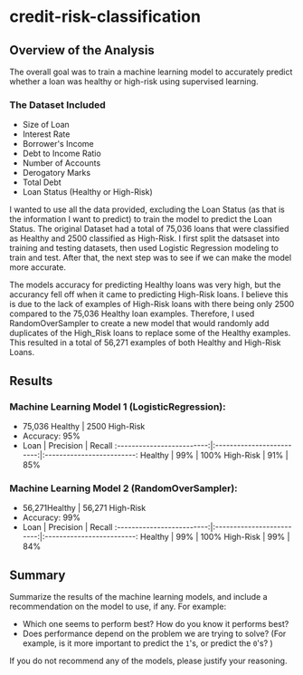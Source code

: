 # credit-risk-classification

## Overview of the Analysis

The overall goal was to train a machine learning model to accurately predict whether a loan was healthy or high-risk using supervised learning.

### The Dataset Included
* Size of Loan
* Interest Rate
* Borrower's Income
* Debt to Income Ratio
* Number of Accounts
* Derogatory Marks
* Total Debt
* Loan Status (Healthy or High-Risk)

I wanted to use all the data provided, excluding the Loan Status (as that is the information I want to predict) to train the model to predict the Loan Status. The original Dataset had a total of 75,036 loans that were classified as Healthy and 2500 classified as High-Risk. I first split the datsaset into training and testing datasets, then used Logistic Regression modeling to train and test. After that, the next step was to see if we can make the model more accurate. 

The models accuracy for predicting Healthy loans was very high, but the accurancy fell off when it came to predicting High-Risk loans. I believe this is due to the lack of examples of High-Risk loans with there being only 2500 compared to the 75,036 Healthy loan examples. Therefore, I used RandomOverSampler to create a new model that would randomly add duplicates of the High_Risk loans to replace some of the Healthy examples. This resulted in a total of 56,271 examples of both Healthy and High-Risk Loans.

## Results

### Machine Learning Model 1 (LogisticRegression):
  * 75,036 Healthy | 2500 High-Risk
  * Accuracy: 95%
  * Loan        |       Precision        |   Recall
:-------------------------:|:-------------------------:|:-------------------------:
Healthy | 99% | 100%
High-Risk | 91% | 85%



### Machine Learning Model 2 (RandomOverSampler):
  * 56,271Healthy | 56,271 High-Risk
  * Accuracy: 99%
  *  Loan        |       Precision        |   Recall
:-------------------------:|:-------------------------:|:-------------------------:
Healthy | 99% | 100%
High-Risk | 99% | 84%

## Summary

Summarize the results of the machine learning models, and include a recommendation on the model to use, if any. For example:
* Which one seems to perform best? How do you know it performs best?
* Does performance depend on the problem we are trying to solve? (For example, is it more important to predict the `1`'s, or predict the `0`'s? )

If you do not recommend any of the models, please justify your reasoning.
